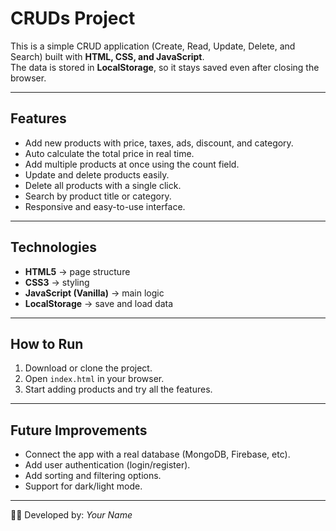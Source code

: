 # CRUDs Project

This is a simple CRUD application (Create, Read, Update, Delete, and Search) built with **HTML, CSS, and JavaScript**.  
The data is stored in **LocalStorage**, so it stays saved even after closing the browser.

---

## Features
- Add new products with price, taxes, ads, discount, and category.
- Auto calculate the total price in real time.
- Add multiple products at once using the count field.
- Update and delete products easily.
- Delete all products with a single click.
- Search by product title or category.
- Responsive and easy-to-use interface.

---

## Technologies
- **HTML5** → page structure  
- **CSS3** → styling  
- **JavaScript (Vanilla)** → main logic  
- **LocalStorage** → save and load data  

---

## How to Run
1. Download or clone the project.
2. Open `index.html` in your browser.
3. Start adding products and try all the features.

---

## Future Improvements
- Connect the app with a real database (MongoDB, Firebase, etc).
- Add user authentication (login/register).
- Add sorting and filtering options.
- Support for dark/light mode.

---

👨‍💻 Developed by: *Your Name*

